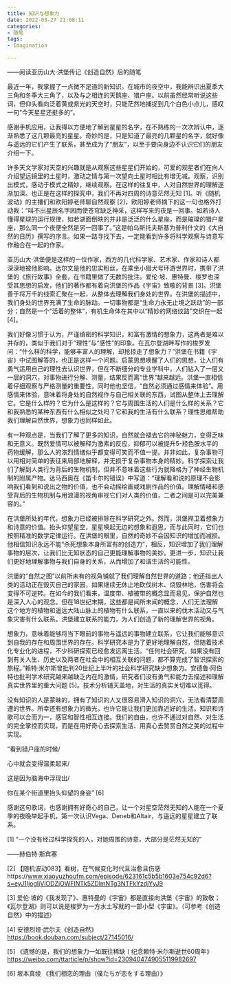 ```yaml
---
title: 知识与想象力
date: 2022-03-27 21:08:11
categories:
- 随笔
tags:
- Imagination

---
```




——阅读亚历山大·洪堡传记《创造自然》后的随笔



最近一年，我掌握了一点微不足道的新知识。在城市的夜空中，我能辨识出夏季大三角和冬季大三角了，以及与之相连的天鹅座、猎户座。以前虽然经常听说这些词，但仰头看向泛着黄或紫光的天空时，只能茫然地捕捉到几个白色小点儿，感叹一句“今天星星还挺多的”。

感谢手机应用，让我得以方便地了解到星星的名字，在不熟练的一次次辨认中，逐渐熟悉了这几颗最亮的星星。奇妙的是，只是知道了最亮的几颗星的名字，就好像与遥远的它们产生了联系，甚至成为了“朋友”，以至于要向身边不认识它们的朋友介绍一下。

许多天文学家对天空的兴趣就是从观察这些星星们开始的，可爱的观星者们在向人介绍望远镜里的土星时，激动之情与第一次望向土星时相比有增无减。观察，识别出模式，感动于模式之精妙，继续观察。在这样的往复中，人对自然世界的理解逐渐加深。也正是在这样的探究中，我们不再对四周的诗意茫然无知 [1]。听《随机波动》的主播们和欧阳婷老师聊自然观察 [2]，欧阳婷老师摘下的这一句也格外打动我：“叫不出星辰名字因而使苍穹缺乏神采，这样写来的夜是一回事。如若诗人懂得星球的运行规律，如若湖面倒映的并非是泛泛的什么星座，而是璀璨的猎户星座，那么同一个夜便全然是另一回事了。”这是帕乌斯托夫斯基为普利什文的《大自然的日历》撰写的序言。如果一路寻找下去，一定能看到许多将科学观察与诗意写作融合在一起的作家。

亚历山大·洪堡便是这样的一位作家，西方的几代科学家、艺术家、作家和诗人都深深地被他影响。达尔文是他的忠实粉丝，在乘坐小猎犬号环游世界时，携带了洪堡的《旅行故事》全套，在书籍里做了无数的批注。爱伦·坡、惠特曼、梭罗也深受其思想的启发，他们的著作都有着向洪堡的作品《宇宙》致敬的背景 [3]。洪堡善于将万千的线索汇聚在一起，从整体去理解我们身处的世界。在洪堡的描述中，我们身处的世界充满了生命的脉动。一切事物都是“生命力永无止境之跃动”的一部分；自然是一个“活着的整体”，有机生命体在其中以“精妙的网络纹路”交织在一起 [4]。

我们好像习惯于认为，严谨缜密的科学知识，和富有激情的想象力，这两者是难以并存的，类似于我们对于“理性”与“感性”的印象。在瓦尔登湖畔写作的梭罗发问：“什么样的科学，能够丰富人的理解，却抢掠走了想象力？”洪堡在书籍《宇宙》中试图解答的，也正是这样一个问题。启蒙思想唤醒了人们的思想，让人们有勇气运用自己的理性去认识世界，但在不断细分的专业学科中，人们钻入了一层又一层的洞穴，对事物进行分解、测量，结果反而离“世界”越来越远。洪堡一直相信着仔细观察与严格测量的重要性，同时他也坚信，“自然必须通过感情来体验”。用感情来体验，意味着将身处的自然视作与自己相关联的东西，试图从整体上去理解它。它是什么样的？它为什么是这样的？它与周围生活的人们是什么样的关系？它和我熟悉的某种东西有什么相似之处吗？它和我的生活有什么联系？理性思维帮助我们理解自然世界，想象力也同样如此。

有一种观点是，当我们了解了更多的知识，自然就会褪去它的神秘魅力，变得乏味和无意义。既然爱情可以被解释为激素的反应，抑郁可以被提升5-羟色胺水平的药物缓解，那么人的浓烈情绪似乎都变得可笑而不值一提。并非如此，复杂事物可以用相对简单的表征来局部地解释，并无损于复杂事物本身的精妙。科学探索让我们了解到人类行为背后的生物机制，但并不意味着这些行为就降格为了神经生物机制的附属产物。达马西奥在《笛卡尔的错误》中写道：“理解看和说的原理不会影响我们看到和说出之物的价值，也不会动摇绘画或戏剧作品的价值。理解情绪和感受背后的生物机制与用浪漫的视角审视它们对人类的价值，二者之间是可以完美兼容的。”

在洪堡所处的年代，想象力已经被排除在科学研究之外。然而，洪堡捍卫着想象力和诗意的价值。抬头仰望星空，星星唤起无边的想象和遐思，而与此同时，它们也按照精准的数学定律运行。在洪堡的眼里，自然的奇妙不会因知识的增加而减损。他相信知识永远不能“杀死想象本身所富有的创造力”，相反，知识增加了我们理解事物的层次，让我们比无知状态的自己更能理解事物的美妙。更进一步，知识让我们更好地理解事物与我们自身的关系，从而增加了和谐生活的可能性。

洪堡的“自然之图”以前所未有的视角铺就了我们理解自然世界的道路；他还指出人类的活动正在毁灭自己的家园，如果继续无休止地砍伐树木、烧毁林地，伤害将会变得不可逆转。在如今的我们看来，温度带、植被带的概念显而易见，保护自然也是深入人心的观念。但在18世纪末期，这些都是闻所未闻的概念，人们无法理解这个地方的植物和遥远大陆山脉上的植物有什么联系，一直以来的伐木活动又与气象灾害有什么联系。洪堡建立联系的能力，为人们创造了新的理解世界的视角。

想象力，意味着能够将当下眼前的事物与遥远的事物建立联系，它让我们能够意识到自我的存在和周围世界的存在。科学研究本是为了更好地理解自然，但随着技术化专业化的进程，不少科研探索已经愈发远离生活。“任何社会研究，如果没有回到有关人生、历史以及两者在社会中的相互关联的问题，都不算完成了智识探索的旅程。”赖特·米尔斯曾批判20世纪上半叶的社会科学研究缺少想象力。安德鲁·阿伯特也批判学术研究越来越缺乏内在的激情，研究者们没有勇气和能力去描述和理解真实世界里的重大问题 [5]。技术分析铺天盖地，对生活的真实关切难以觅得。

没有知识的人是蒙昧的，拥有了知识的人又很容易滑入知识的洞穴，无法看清楚周遭的世界。所幸还有想象力的微光，也许它能让我们更加靠近好的生活。知识和诗歌可以合而为一，感官和智性相互连接。我们的自由，也许不通过对自然、对生活的完全掌控而实现，而是在用好奇心去探索生活、用真心去赞赏自然之美的过程中实现。



“看到猎户座的时候/

心中就会变得温柔起来/

这是因为脑海中浮现出/

你在某个街道里抬头仰望的身姿” [6]

感谢这句歌词，也感谢拥有好奇心的自己，让一个对星空茫然无知的人能在一个夏季的夜晚举起手机，第一次认识Vega、Deneb和Altair，与遥远的星星建立了联系。



[1] “一个没有经过科学探究的人，对她周围的诗意，大部分是茫然无知的”

——赫伯特·斯宾塞

[2] 【随机波动083】看树，在气候变化时代且治愈且伤感https://www.xiaoyuzhoufm.com/episode/623161c5b5b1603e754c92d6?s=eyJ1IjogIjVlODZjOWFlNTk5ZDlmNTg3NTFkYzdjYyJ9

[3] 爱伦·坡的《我发现了》、惠特曼的《宇宙》都是直接向洪堡《宇宙》的致敬；《瓦尔登湖》则可以说是梭罗为一方水土写就的一部小型《宇宙》。（可参考《创造自然》中的描述）

[4] 安德烈娅·武尔夫《创造自然》 https://book.douban.com/subject/27145016/

[5] 《遗憾的是，我们的想象力一如既往稀缺丨纪念赖特·米尔斯逝世60周年》https://weibo.com/ttarticle/p/show?id=2309404749055119982697

[6] 坂本真绫 《我们相恋的理由（僕たちが恋をする理由）》

